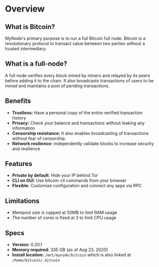 # Overview

## What is Bitcoin?
MyNode's primary purpose is to run a full Bitcoin full node. Bitcoin is a revolutionary protocol to transact value between two parties without a trusted intermediary.

## What is a full-node?
A full node verifies every block mined by miners and relayed by its peers before adding it to the chain. It also broadcasts transactions of users to be mined and maintains a pool of pending transactions.

## Benefits
- **Trustless:** Have a personal copy of the entire verified transaction history
- **Privacy:** Check your balance and transactions without leaking any information
- **Censorship resistance:** It also enables broadcasting of transactions without fear of censorship.
- **Network resilience:** independently validate blocks to increase security and resilience


## Features
- **Private by default**: Hide your IP behind Tor
- **CLI on GUI**: Use bitcoin-cli commands from your browser
- **Flexible**: Customize configuration and connect any apps via RPC
<!-- - It is flexible enough to add and connect custom apps via RPC -->
<!-- - Private: The Tor network doesn't expose your IP address to the public -->
<!-- - The CLI is accessible through the browser which enables non-linux users in learning the basic commands of bitcoin-cli and bitcoind. -->

## Limitations
- Mempool size is capped at 50MB to limit RAM usage
- The number of cores is fixed at 3 to limit CPU usage

## Specs
- **Version:** 0.20.1
- **Memory required:** 335 GB (as of Aug 23, 2020)
- **Install location:** `/mnt/mynode/bitcoin` which is also linked at `/home/bitcoin/.bitcoin`

<!-- While setting up myNode, the user have three options: -->
<!-- - IBD: (initial blockchain download) download the blockchain from scratch. -->
<!-- ProTip: IBD can be sped up by increasing number of threads in bitcoin CLI. -->
<!-- - QuickSync: the default option to download a torrent from mynodebtc.com -->
<!-- and other myNode users -->
<!-- - Copy the blockchain from an existing source -->
<!-- ## Connected apps
- All other apps are connected to Bitcoin via RPC
  - Lightning and several wallets
  - Electrum server
  - Explorer
  - Mempool viewer
  - Multisig wallets
  - Samourai apps
  - BTCPay server -->
<!-- - By default, bitcoin uses Tor network to find peers, so the user doesn't have
to open the 8333 port for myNode -->
